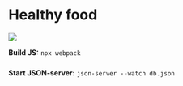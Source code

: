 # Healthy food

[![](https://cdn1.savepice.ru/uploads/2020/10/9/24f70cf8e6d4a4bf50197d0675dac2b2-full.png)](https://cdn1.savepice.ru/uploads/2020/10/9/24f70cf8e6d4a4bf50197d0675dac2b2-full.png)

**Build JS:**  `npx webpack`
###
**Start JSON-server:**  `json-server --watch db.json`
